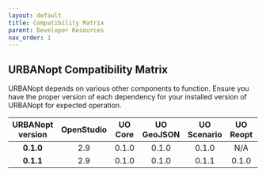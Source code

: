 ```yaml
---
layout: default
title: Compatibility Matrix
parent: Developer Resources
nav_order: 1
---
```


## URBANopt Compatibility Matrix

URBANopt depends on various other components to function. Ensure you have the proper version of each dependency for your installed version of URBANopt for expected operation.

|URBANopt version|OpenStudio|UO Core|UO GeoJSON|UO Scenario|UO Reopt|UO CLI|Ruby |
|:--------------:|:--------:|:-----:|:--------:|:---------:|:------:|:----:|:---:|
|**0.1.0**       |2.9       |0.1.0  |0.1.0     |0.1.0      |N/A     |N/A   |2.2.4|
|**0.1.1**       |2.9       |0.1.0  |0.1.0     |0.1.1      |0.1.0   |0.1.0 |2.2.4|
